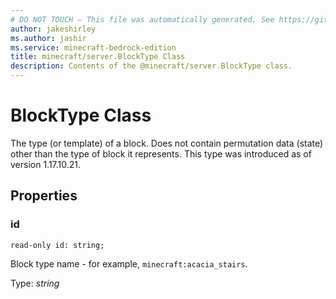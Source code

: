 ```yaml
---
# DO NOT TOUCH — This file was automatically generated. See https://github.com/mojang/minecraftapidocsgenerator to modify descriptions, examples, etc.
author: jakeshirley
ms.author: jashir
ms.service: minecraft-bedrock-edition
title: minecraft/server.BlockType Class
description: Contents of the @minecraft/server.BlockType class.
---
```

# BlockType Class

The type (or template) of a block. Does not contain permutation data (state) other than the type of block it represents. This type was introduced as of version 1.17.10.21.

## Properties

### **id**
`read-only id: string;`

Block type name - for example, `minecraft:acacia_stairs`.

Type: *string*
